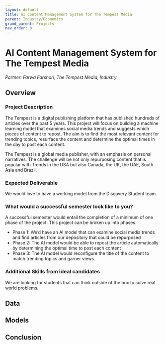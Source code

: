 ```yaml
---
layout: default
title: AI Content Management System for The Tempest Media 
parent: Industry/Economics
grand_parent: Projects 
nav_order: 0
---
```



# AI Content Management System for The Tempest Media 
*Partner: Farwa Farshori, The Tempest Media, Industry*

## Overview
### Project Description
The Tempest is a digital publishing platform that has published hundreds of articles over the past 5 years. This project will focus on building a machine learning model that examines social media trends and suggests which pieces of content to repost. The aim is to find the most relevant content for trending topics, resurface the content and determine the optimal times in the day to post each content. 

The Tempest is a global media publisher, with an emphasis on personal narratives. The challenge will be not only repurposing content that is popular with Trends in the USA but also Canada, the UK, the UAE, South Asia and Brazil. 
### Expected Deliverable
We would love to have a working model from the Discovery Student team. 
### What would a successful semester look like to you?
A successful semester would entail the completion of a minimum of one phase of the project. This project can be broken up into phases.  
- Phase 1: We’d have an AI model that can examine social media trends and find articles from our depository that could be repurposed 
- Phase 2: The AI model would be able to repost the article automatically by determining the optimal time to post each content 
- Phase 3: The AI model would reconfigure the title of the content to match trending topics and garner views. 
### Additional Skills from ideal candidates
We are looking for students that can think outside of the box to solve real world problems. 

## Data

## Models

## Conclusion


```python

```
